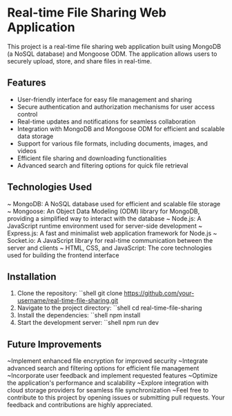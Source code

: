 # Real-time File Sharing Web Application
This project is a real-time file sharing web application built using MongoDB (a NoSQL database) and Mongoose ODM. The application allows users to securely upload, store, and share files in real-time.

## Features
- User-friendly interface for easy file management and sharing
- Secure authentication and authorization mechanisms for user access control
- Real-time updates and notifications for seamless collaboration
- Integration with MongoDB and Mongoose ODM for efficient and scalable data storage
- Support for various file formats, including documents, images, and videos
- Efficient file sharing and downloading functionalities
- Advanced search and filtering options for quick file retrieval

## Technologies Used
~ MongoDB: A NoSQL database used for efficient and scalable file storage
~ Mongoose: An Object Data Modeling (ODM) library for MongoDB, providing a simplified way to interact with the database
~ Node.js: A JavaScript runtime environment used for server-side development
~ Express.js: A fast and minimalist web application framework for Node.js
~ Socket.io: A JavaScript library for real-time communication between the server and clients
~ HTML, CSS, and JavaScript: The core technologies used for building the frontend interface

## Installation
1. Clone the repository:
``shell
git clone https://github.com/your-username/real-time-file-sharing.git
2. Navigate to the project directory:
``shell
cd real-time-file-sharing
3. Install the dependencies:
``shell
npm install
4. Start the development server:
``shell
npm run dev

## Future Improvements
~Implement enhanced file encryption for improved security
~Integrate advanced search and filtering options for efficient file management
~Incorporate user feedback and implement requested features
~Optimize the application's performance and scalability
~Explore integration with cloud storage providers for seamless file synchronization
~Feel free to contribute to this project by opening issues or submitting pull requests. Your feedback and contributions are highly appreciated.
